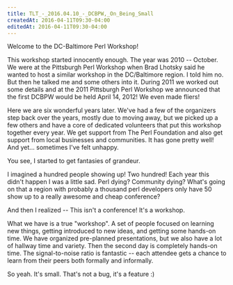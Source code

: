 ```yaml
---
title: TLT_-_2016.04.10_-_DCBPW,_On_Being_Small
createdAt: 2016-04-11T09:30-04:00
editedAt: 2016-04-11T09:30-04:00
---
```


Welcome to the DC-Baltimore Perl Workshop!

This workshop started innocently enough. The year was 2010 -- October. We were at the Pittsburgh Perl Workshop when Brad Lhotsky said he wanted to host a similar workshop in the DC/Baltimore region. I told him no. But then he talked me and some others into it. During 2011 we worked out some details and at the 2011 Pittsburgh Perl Workshop we announced that the first DCBPW would be held April 14, 2012! We even made fliers!

Here we are six wonderful years later. We've had a few of the organizers step back over the years, mostly due to moving away, but we picked up a few others and have a core of dedicated volunteers that put this workshop together every year. We get support from The Perl Foundation and also get support from local businesses and communities. It has gone pretty well! And yet... sometimes I've felt unhappy.

You see, I started to get fantasies of grandeur.

I imagined a hundred people showing up! Two hundred! Each year this didn't happen I was a little sad. Perl dying? Community dying? What's going on that a region with probably a thousand perl developers only have 50 show up to a really awesome and cheap conference?

And then I realized -- This isn't a conference! It's a workshop.

What we have is a true "workshop". A set of people focused on learning new things, getting introduced to new ideas, and getting some hands-on time. We have organized pre-planned presentations, but we also have a lot of hallway time and variety. Then the second day is completely hands-on time. The signal-to-noise ratio is fantastic -- each attendee gets a chance to learn from their peers both formally and informally.

So yeah. It's small. That's not a bug, it's a feature :)

